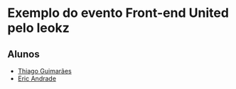 # Exemplo do evento Front-end United pelo leokz

## Alunos
- [Thiago Guimarães](http://github.com/thiagogsr/)
- [Eric Andrade](http://github.com/ericAndrade/)
